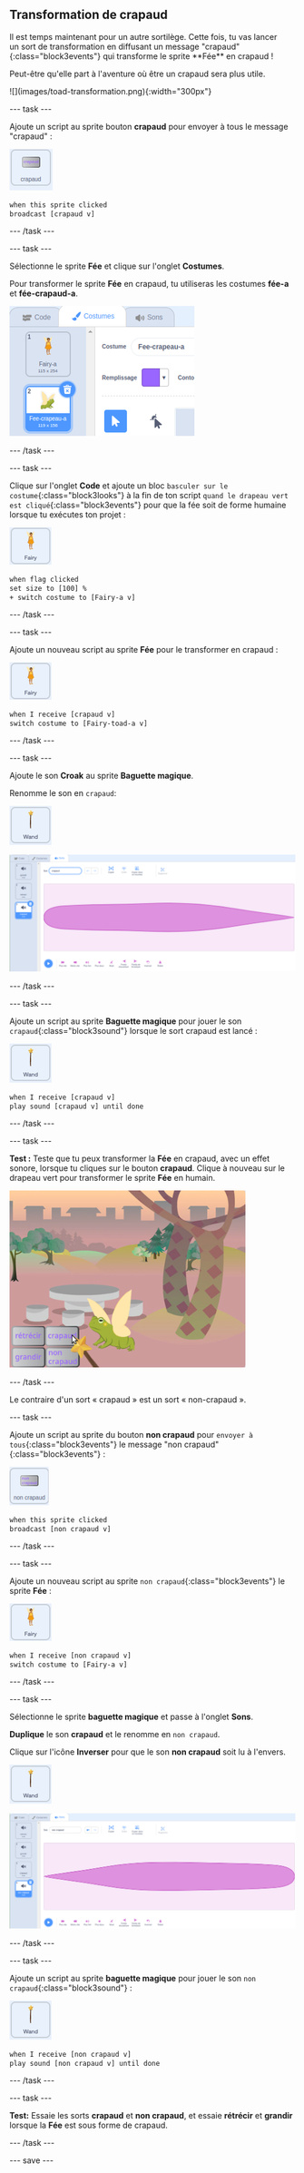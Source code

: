 ## Transformation de crapaud

<div style="display: flex; flex-wrap: wrap">
<div style="flex-basis: 200px; flex-grow: 1; margin-right: 15px;">
Il est temps maintenant pour un autre sortilège. Cette fois, tu vas lancer un sort de transformation en diffusant un message "crapaud"{:class="block3events"} qui transforme le sprite **Fée** en crapaud ! 

Peut-être qu'elle part à l'aventure où être un crapaud sera plus utile.
</div>
<div>
![](images/toad-transformation.png){:width="300px"}
</div>
</div>

--- task ---

Ajoute un script au sprite bouton **crapaud** pour envoyer à tous le message "crapaud" :

![](images/toad-icon.png)

```blocks3 
when this sprite clicked
broadcast [crapaud v]
```

--- /task ---

--- task ---

Sélectionne le sprite **Fée** et clique sur l'onglet **Costumes**.

Pour transformer le sprite **Fée** en crapaud, tu utiliseras les costumes **fée-a** et **fée-crapaud-a**.

![La liste des costumes montrant le sprite fée a un deuxième costume.](images/toad-costume-added.png)

--- /task ---

--- task ---

Clique sur l'onglet **Code** et ajoute un bloc `basculer sur le costume`{:class="block3looks"} à la fin de ton script `quand le drapeau vert est cliqué`{:class="block3events"} pour que la fée soit de forme humaine lorsque tu exécutes ton projet :

![](images/fairy-icon.png)

```blocks3
when flag clicked
set size to [100] %
+ switch costume to [Fairy-a v]
```

--- /task ---

--- task ---

Ajoute un nouveau script au sprite **Fée** pour le transformer en crapaud :

![](images/fairy-icon.png)

```blocks3  
when I receive [crapaud v]
switch costume to [Fairy-toad-a v]
```

--- /task ---

--- task ---

Ajoute le son **Croak** au sprite **Baguette magique**.

Renomme le son en `crapaud`:

![](images/wand-sprite-icon.png)

![L'onglet Sons avec le son Croak répertorié.](images/croak-sound-added.png)

--- /task ---

--- task ---

Ajoute un script au sprite **Baguette magique** pour jouer le son `crapaud`{:class="block3sound"} lorsque le sort crapaud est lancé :

![](images/wand-sprite-icon.png)

```blocks3  
when I receive [crapaud v]
play sound [crapaud v] until done
```

--- /task ---

--- task ---

**Test :** Teste que tu peux transformer la **Fée** en crapaud, avec un effet sonore, lorsque tu cliques sur le bouton **crapaud**. Clique à nouveau sur le drapeau vert pour transformer le sprite **Fée** en humain.

![La scène montrant la fée en costume de fée-crapaud-a.](images/toad-transformation.png)

--- /task ---

Le contraire d'un sort « crapaud » est un sort « non-crapaud ».

--- task ---

Ajoute un script au sprite du bouton **non crapaud** pour `envoyer à tous`{:class="block3events"} le message "non crapaud"{:class="block3events"} :

![](images/untoad-icon.png)

```blocks3 
when this sprite clicked
broadcast [non crapaud v]
```

--- /task ---

--- task ---

Ajoute un nouveau script au sprite `non crapaud`{:class="block3events"} le sprite **Fée** :

![](images/fairy-icon.png)

```blocks3  
when I receive [non crapaud v]
switch costume to [Fairy-a v]
```

--- /task ---

--- task ---

Sélectionne le sprite **baguette magique** et passe à l'onglet **Sons**.

**Duplique** le son **crapaud** et le renomme en `non crapaud`.

Clique sur l'icône **Inverser** pour que le son **non crapaud** soit lu à l'envers.

![](images/wand-sprite-icon.png)

![Onglet Sons avec un son inversé dans la liste.](images/untoad-sound.png)

--- /task ---

--- task ---

Ajoute un script au sprite **baguette magique** pour jouer le son `non crapaud`{:class="block3sound"} :

![](images/wand-sprite-icon.png)

```blocks3  
when I receive [non crapaud v]
play sound [non crapaud v] until done
```

--- /task ---

--- task ---

**Test:** Essaie les sorts **crapaud** et **non crapaud**, et essaie **rétrécir** et **grandir** lorsque la **Fée** est sous forme de crapaud.

--- /task ---

--- save ---
